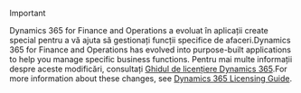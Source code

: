 > [!IMPORTANT]
> <span data-ttu-id="38b9b-101">Dynamics 365 for Finance and Operations a evoluat în aplicații create special pentru a vă ajuta să gestionați funcții specifice de afaceri.</span><span class="sxs-lookup"><span data-stu-id="38b9b-101">Dynamics 365 for Finance and Operations has evolved into purpose-built applications to help you manage specific business functions.</span></span> <span data-ttu-id="38b9b-102">Pentru mai multe informații despre aceste modificări, consultați [Ghidul de licențiere Dynamics 365](https://mbs.microsoft.com/Files/public/365/Dynamics365LicensingGuide.pdf).</span><span class="sxs-lookup"><span data-stu-id="38b9b-102">For more information about these changes, see [Dynamics 365 Licensing Guide](https://mbs.microsoft.com/Files/public/365/Dynamics365LicensingGuide.pdf).</span></span>
 
